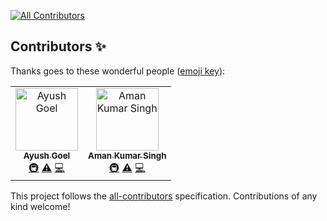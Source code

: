 
<!-- ALL-CONTRIBUTORS-BADGE:START - Do not remove or modify this section -->
[![All Contributors](https://img.shields.io/badge/all_contributors-2-orange.svg?style=flat-square)](#contributors-)
<!-- ALL-CONTRIBUTORS-BADGE:END -->

## Contributors ✨

Thanks goes to these wonderful people ([emoji key](https://allcontributors.org/docs/en/emoji-key)):

<!-- ALL-CONTRIBUTORS-LIST:START - Do not remove or modify this section -->
<!-- prettier-ignore-start -->
<!-- markdownlint-disable -->
<table>
  <tbody>
    <tr>
      <td align="center"><a href="https://github.com/goelayush89"><img src="https://avatars.githubusercontent.com/u/104623090?v=4?s=100" width="100px;" alt="Ayush Goel"/><br /><sub><b>Ayush Goel</b></sub></a><br /><a href="#infra-goelayush89" title="Infrastructure (Hosting, Build-Tools, etc)">🚇</a> <a href="https://github.com/goelayush89/swaptok/commits?author=goelayush89" title="Tests">⚠️</a> <a href="https://github.com/goelayush89/swaptok/commits?author=goelayush89" title="Code">💻</a></td>
      <td align="center"><a href="https://github.com/amanks2000"><img src="https://avatars.githubusercontent.com/u/90969119?v=4?s=100" width="100px;" alt="Aman Kumar Singh"/><br /><sub><b>Aman Kumar Singh</b></sub></a><br /><a href="#infra-amanks2000" title="Infrastructure (Hosting, Build-Tools, etc)">🚇</a> <a href="https://github.com/goelayush89/swaptok/commits?author=amanks2000" title="Tests">⚠️</a> <a href="https://github.com/goelayush89/swaptok/commits?author=amanks2000" title="Code">💻</a></td>
    </tr>
  </tbody>
</table>

<!-- markdownlint-restore -->
<!-- prettier-ignore-end -->

<!-- ALL-CONTRIBUTORS-LIST:END -->

This project follows the [all-contributors](https://github.com/all-contributors/all-contributors) specification. Contributions of any kind welcome!